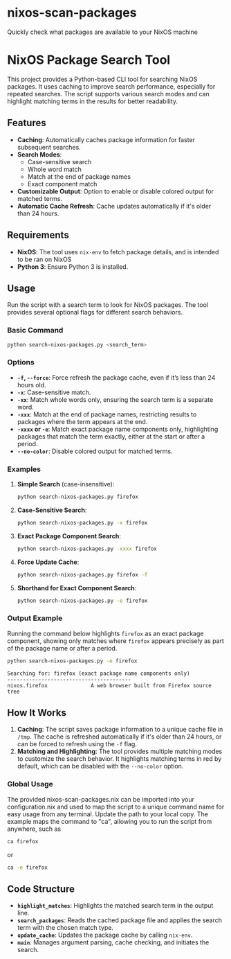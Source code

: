 # nixos-scan-packages
Quickly check what packages are available to your NixOS machine

# NixOS Package Search Tool

This project provides a Python-based CLI tool for searching NixOS packages. It uses caching to improve search performance, especially for repeated searches. The script supports various search modes and can highlight matching terms in the results for better readability.

## Features

- **Caching**: Automatically caches package information for faster subsequent searches.
- **Search Modes**:
  - Case-sensitive search
  - Whole word match
  - Match at the end of package names
  - Exact component match
- **Customizable Output**: Option to enable or disable colored output for matched terms.
- **Automatic Cache Refresh**: Cache updates automatically if it's older than 24 hours.

## Requirements                                                                                                                
- **NixOS**: The tool uses `nix-env` to fetch package details, and is intended to be ran on NixOS
- **Python 3**: Ensure Python 3 is installed.


## Usage

Run the script with a search term to look for NixOS packages. The tool provides several optional flags for different search behaviors.

### Basic Command

```bash
python search-nixos-packages.py <search_term>
```

### Options

- **`-f`, `--force`**: Force refresh the package cache, even if it’s less than 24 hours old.
- **`-x`**: Case-sensitive match.
- **`-xx`**: Match whole words only, ensuring the search term is a separate word.
- **`-xxx`**: Match at the end of package names, restricting results to packages where the term appears at the end.
- **`-xxxx` or `-e`**: Match exact package name components only, highlighting packages that match the term exactly, either at the start or after a period.
- **`--no-color`**: Disable colored output for matched terms.

### Examples

1. **Simple Search** (case-insensitive):
   ```bash
   python search-nixos-packages.py firefox
   ```

2. **Case-Sensitive Search**:
   ```bash
   python search-nixos-packages.py -x firefox
   ```

3. **Exact Package Component Search**:
   ```bash
   python search-nixos-packages.py -xxxx firefox
   ```

4. **Force Update Cache**:
   ```bash
   python search-nixos-packages.py firefox -f
   ```

5. **Shorthand for Exact Component Search**:
   ```bash
   python search-nixos-packages.py -e firefox
   ```

### Output Example

Running the command below highlights `firefox` as an exact package component, showing only matches where `firefox` appears precisely as part of the package name or after a period.

```bash
python search-nixos-packages.py -e firefox
```

```
Searching for: firefox (exact package name components only)
----------------------------------------
nixos.firefox              A web browser built from Firefox source tree
```

## How It Works

1. **Caching**: The script saves package information to a unique cache file in `/tmp`. The cache is refreshed automatically if it's older than 24 hours, or can be forced to refresh using the `-f` flag.
2. **Matching and Highlighting**: The tool provides multiple matching modes to customize the search behavior. It highlights matching terms in red by default, which can be disabled with the `--no-color` option.


### Global Usage

The provided nixos-scan-packages.nix can be imported into your configuration.nix and used to map the script to a unique command name for easy usage from any terminal.  Update the path to your local copy.  The example maps the command to "ca", allowing you to run the script from anywhere, such as
```bash
ca firefox
```
or
```bash
ca -e firefox
```

## Code Structure

- **`highlight_matches`**: Highlights the matched search term in the output line.
- **`search_packages`**: Reads the cached package file and applies the search term with the chosen match type.
- **`update_cache`**: Updates the package cache by calling `nix-env`.
- **`main`**: Manages argument parsing, cache checking, and initiates the search.
